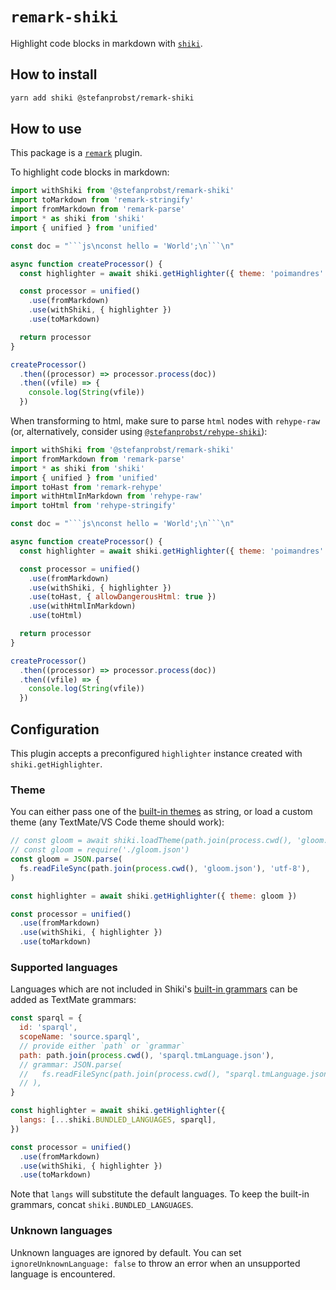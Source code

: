 # `remark-shiki`

Highlight code blocks in markdown with
[`shiki`](https://github.com/shikijs/shiki).

## How to install

```sh
yarn add shiki @stefanprobst/remark-shiki
```

## How to use

This package is a [`remark`](https://github.com/remarkjs/remark) plugin.

To highlight code blocks in markdown:

````js
import withShiki from '@stefanprobst/remark-shiki'
import toMarkdown from 'remark-stringify'
import fromMarkdown from 'remark-parse'
import * as shiki from 'shiki'
import { unified } from 'unified'

const doc = "```js\nconst hello = 'World';\n```\n"

async function createProcessor() {
  const highlighter = await shiki.getHighlighter({ theme: 'poimandres' })

  const processor = unified()
    .use(fromMarkdown)
    .use(withShiki, { highlighter })
    .use(toMarkdown)

  return processor
}

createProcessor()
  .then((processor) => processor.process(doc))
  .then((vfile) => {
    console.log(String(vfile))
  })
````

When transforming to html, make sure to parse `html` nodes with `rehype-raw`
(or, alternatively, consider using
[`@stefanprobst/rehype-shiki`](https://github.com/stefanprobst/rehype-shiki)):

````js
import withShiki from '@stefanprobst/remark-shiki'
import fromMarkdown from 'remark-parse'
import * as shiki from 'shiki'
import { unified } from 'unified'
import toHast from 'remark-rehype'
import withHtmlInMarkdown from 'rehype-raw'
import toHtml from 'rehype-stringify'

const doc = "```js\nconst hello = 'World';\n```\n"

async function createProcessor() {
  const highlighter = await shiki.getHighlighter({ theme: 'poimandres' })

  const processor = unified()
    .use(fromMarkdown)
    .use(withShiki, { highlighter })
    .use(toHast, { allowDangerousHtml: true })
    .use(withHtmlInMarkdown)
    .use(toHtml)

  return processor
}

createProcessor()
  .then((processor) => processor.process(doc))
  .then((vfile) => {
    console.log(String(vfile))
  })
````

## Configuration

This plugin accepts a preconfigured `highlighter` instance created with
`shiki.getHighlighter`.

### Theme

You can either pass one of the
[built-in themes](https://github.com/shikijs/shiki/blob/master/docs/themes.md#all-themes)
as string, or load a custom theme (any TextMate/VS Code theme should work):

```js
// const gloom = await shiki.loadTheme(path.join(process.cwd(), 'gloom.json'))
// const gloom = require('./gloom.json')
const gloom = JSON.parse(
  fs.readFileSync(path.join(process.cwd(), 'gloom.json'), 'utf-8'),
)

const highlighter = await shiki.getHighlighter({ theme: gloom })

const processor = unified()
  .use(fromMarkdown)
  .use(withShiki, { highlighter })
  .use(toMarkdown)
```

### Supported languages

Languages which are not included in Shiki's
[built-in grammars](https://github.com/shikijs/shiki/blob/master/docs/languages.md#all-languages)
can be added as TextMate grammars:

```js
const sparql = {
  id: 'sparql',
  scopeName: 'source.sparql',
  // provide either `path` or `grammar`
  path: path.join(process.cwd(), 'sparql.tmLanguage.json'),
  // grammar: JSON.parse(
  //   fs.readFileSync(path.join(process.cwd(), "sparql.tmLanguage.json")),
  // ),
}

const highlighter = await shiki.getHighlighter({
  langs: [...shiki.BUNDLED_LANGUAGES, sparql],
})

const processor = unified()
  .use(fromMarkdown)
  .use(withShiki, { highlighter })
  .use(toMarkdown)
```

Note that `langs` will substitute the default languages. To keep the built-in
grammars, concat `shiki.BUNDLED_LANGUAGES`.

### Unknown languages

Unknown languages are ignored by default. You can set
`ignoreUnknownLanguage: false` to throw an error when an unsupported language is
encountered.

